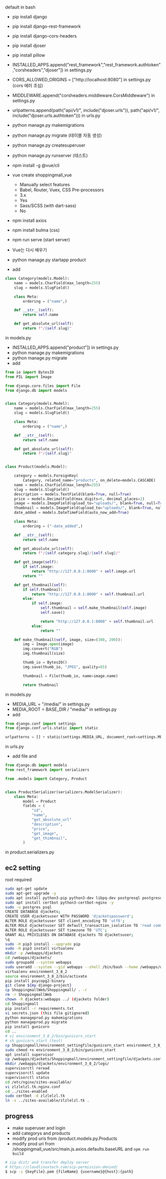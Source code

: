 default in bash
- pip install django
- pip install django-rest-framework
- pip install django-cors-headers
- pip install djoser
- pip install pillow
- INSTALLED_APPS.append("rest_framework","rest_framework.authtoken","corsheaders","djoser"]) in settings.py
- CORS_ALLOWED_ORIGINS = ["http://localhost:8080"] in settings.py (cors 에러 조심)
- MIDDLEWARE.append("corsheaders.middleware.CorsMiddleware") in settings.py
- urlpatterns.append(path("api/v1/", include("djoser.urls")), path("api/v1/", include("djoser.urls.authtoken"))) in urls.py
- python manage.py makemigrations
- python manage.py migrate (테이블 자동 생성)
- python manage.py createsuperuser
- python manage.py runserver (테스트)
- npm install -g @vue/cli
- vue create shoppingmall_vue
    - Manually select features
    - Babel, Router, Vuex, CSS Pre-processors
    - 3.x
    - Yes
    - Sass/SCSS (with dart-sass)
    - No
- npm install axios
- npm install bulma (css)
- npm run serve (start server)

- Vue는 다시 배우기

- python manage.py startapp product
- add 
```python
class Category(models.Model):
    name = models.CharField(max_length=255)
    slug = models.SlugField()

    class Meta:
        ordering = ("name",)

    def __str__(self):
        return self.name

    def get_absolute_url(self):
        return f"/{self.slug}"

```
in models.py
- INSTALLED_APPS.append("product"]) in settings.py
- python manage.py makemigrations
- python manage.py migrate
- add
```python
from io import BytesIO
from PIL import Image

from django.core.files import File
from django.db import models


class Category(models.Model):
    name = models.CharField(max_length=255)
    slug = models.SlugField()

    class Meta:
        ordering = ("name",)

    def __str__(self):
        return self.name

    def get_absolute_url(self):
        return f"/{self.slug}"


class Product(models.Model):

    category = models.ForeignKey(
        Category, related_name="products", on_delete=models.CASCADE)
    name = models.CharField(max_length=255)
    slug = models.SlugField()
    description = models.TextField(blank=True, null=True)
    price = models.DecimalField(max_digits=6, decimal_places=2)
    image = models.ImageField(upload_to="uploads/", blank=True, null=True)
    thumbnail = models.ImageField(upload_to="uploads/", blank=True, null=True)
    date_added = models.DateTimeField(auto_now_add=True)

    class Meta:
        ordering = ("-date_added",)

    def __str__(self):
        return self.name

    def get_absolute_url(self):
        return f"/{self.category.slug}/{self.slug}/"

    def get_image(self):
        if self.image:
            return "http://127.0.0.1:8000" + self.image.url
        return ""

    def get_thumbnail(self):
        if self.thumbnail:
            return "http://127.0.0.1:8000" + self.thumbnail.url
        else:
            if self.image:
                self.thumbnail = self.make_thumbnail(self.image)
                self.save()

                return "http://127.0.0.1:8000" + self.thumbnail.url
            else:
                return ""

    def make_thumbnail(self, image, size=(300, 200)):
        img = Image.open(image)
        img.convert("RGB")
        img.thumbnail(size)

        thumb_io = BytesIO()
        img.save(thumb_io, "JPEG", quality=85)

        thumbnail = File(thumb_io, name=image.name)

        return thumbnail

```
in models.py
- MEDIA_URL = "/media/" in settings.py
- MEDIA_ROOT = BASE_DIR / "media/" in settings.py
- add 
```python 
from django.conf import settings
from django.conf.urls.static import static

urlpatterns = [] + static(settings.MEDIA_URL, document_root=settings.MEDIA_ROOT)
```
in urls.py

- add file and
```python
from django.db import models
from rest_framework import serializers

from .models import Category, Product


class ProductSerializer(serializers.ModelSerializer):
    class Meta:
        model = Product
        fields = (
            "id",
            "name",
            "get_absolute_url"
            "description",
            "price",
            "get_image",
            "get_thimbnail",
        )
```
in product.serializers.py


## ec2 setting

root required

``` bash
sudo apt-get update
sudo apt-get upgrade -y
sudo apt install python3-pip python3-dev libpq-dev postgresql postgresql-contrib nginx -y
sudo apt install certbot python3-certbot-nginx -y
sudo -u postgres psql
CREATE DATABASE djackets;
CREATE USER djacketsuser WITH PASSWORD 'djacketspassword';
ALTER ROLE djacketsuser SET client_encoding TO 'utf8';
ALTER ROLE djacketsuser SET default_transaction_isolation TO 'read committed';
ALTER ROLE djacketsuser SET timezone TO 'UTC';
GRANT ALL PRIVILEGES ON DATABASE djackets TO djacketsuser;
\q
sudo -H pip3 install --upgrade pip
sudo -H pip3 install virtualenv
mkdir -p /webapps/djackets
cd /webapps/djackets/
sudo groupadd --system webapps
sudo useradd --system --gid webapps --shell /bin/bash --home /webapps/djackets djackets
virtualenv environment_3_8_2
source environment_3_8_2/bin/activate
pip install psycopg2-binary
git clone ${my-django-project}
cp ShoppingmallWeb/Shoppingmall/ . -r
rm -r ShoppingmallWeb
chown -R djackets:webapps ../ (djackets folder)
cd Shoppingmall
pip install -r requirements.txt
vi secrets.json (this file gitignored)
python manageprod.py makemigrations
python manageprod.py migrate
pip install gunicorn
cd ..
# vi environment_3_8_2/bin/gunicorn_start
# sh gunicorn_start (test)
cp Shoppingmall/environment_settingfile/gunicorn_start environment_3_8_2/bin/
sudo chmod +x environment_3_8_2/bin/gunicorn_start
apt install supervisor
cp /webapps/djackets/Shoppingmall/environment_settingfile/djackets.conf /etc/supervisor/conf.d/
mkdir /webapps/djackets/environment_3_8_2/logs/
supervisorctl reread
supervisorctl update
supervisorctl status
cd /etc/nginx/sites-available/
vi zlzlelzl.tk.nginx.conf
cd ../sites-enabled
sudo certbot -d zlzlelzl.tk
ln -s ../sites-available/zlzlelzl.tk .
```

## progress

- make superuser and login
- add categorys and products
- modify prod uris from /product.models.py.Products
- modify prod uri from /shoppingmall_vue/src/main.js.axios.defaults.baseURL and <code>npm run build</code>

```bash
# zip dist/ and transfer deploy server
# https://cloudlinuxtech.com/scp-permission-denied/
$ scp -i {keyFile}.pem {fileName} {username}@{host}:{path}
```